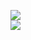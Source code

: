 [![](https://img.shields.io/badge/Made%20With-Github%20Spray-lightgrey.svg?style=for-the-badge&logo=github)](https://github.com/Annihil/github-spray#26770)  
[![](https://i.imgur.com/2DrTn0Z.gif)](https://github.com/Annihil/github-spray)